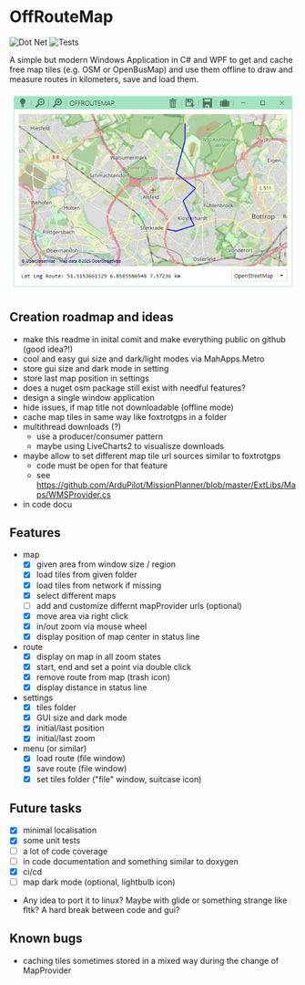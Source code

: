 # OffRouteMap

![Dot Net](https://github.com/no-go/OffRouteMap/actions/workflows/dotnet-desktop.yml/badge.svg)
![Tests](https://github.com/no-go/OffRouteMap/actions/workflows/tests.yml/badge.svg)

A simple but modern Windows Application in C# and WPF to get and cache free
map tiles (e.g. OSM or OpenBusMap) and use them offline to draw and measure routes
in kilometers, save and load them.

![Screenshot](screenshot.png)

## Creation roadmap and ideas

- make this readme in inital comit and make everything public on github (good idea?!)
- cool and easy gui size and dark/light modes via MahApps.Metro
- store gui size and dark mode in setting
- store last map position in settings
- does a nuget osm package still exist with needful features?
- design a single window application
- hide issues, if map title not downloadable (offline mode)
- cache map tiles in same way like foxtrotgps in a folder
- multithread downloads (?)
  - use a producer/consumer pattern 
  - maybe using LiveCharts2 to visualisze downloads
- maybe allow to set different map tile url sources similar to foxtrotgps
  - code must be open for that feature
  - see https://github.com/ArduPilot/MissionPlanner/blob/master/ExtLibs/Maps/WMSProvider.cs
- in code docu 

## Features

- map
  - [x] given area from window size / region
  - [x] load tiles from given folder
  - [x] load tiles from network if missing 
  - [x] select different maps
  - [ ] add and customize differnt mapProvider urls (optional)
  - [x] move area via right click
  - [x] in/out zoom via mouse wheel
  - [x] display position of map center in status line
- route
  - [x] display on map in all zoom states
  - [x] start, end and set a point via double click
  - [x] remove route from map (trash icon)
  - [x] display distance in status line
- settings
  - [x] tiles folder
  - [x] GUI size and dark mode
  - [x] initial/last position
  - [x] initial/last zoom
- menu (or similar)
  - [x] load route (file window)
  - [x] save route (file window)
  - [x] set tiles folder ("file" window, suitcase icon)

## Future tasks

- [x] minimal localisation
- [x] some unit tests
- [ ] a lot of code coverage
- [ ] in code documentation and something similar to doxygen
- [x] ci/cd
- [ ] map dark mode (optional, lightbulb icon)
- Any idea to port it to linux? Maybe with glide or something strange like fltk? A hard break between code and gui?

## Known bugs

- caching tiles sometimes stored in a mixed way during the change of MapProvider
